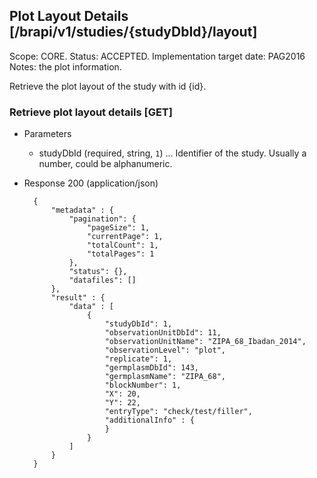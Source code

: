## Plot Layout Details [/brapi/v1/studies/{studyDbId}/layout]
Scope: CORE.
Status: ACCEPTED.
Implementation target date: PAG2016
Notes: the plot information.

Retrieve the plot layout of the study with id {id}.

### Retrieve plot layout details [GET]

+ Parameters
    + studyDbId (required, string, `1`) ... Identifier of the study. Usually a number, could be alphanumeric.

+ Response 200 (application/json)
    
        {
            "metadata" : {
                "pagination": {
                    "pageSize": 1,
                    "currentPage": 1,
                    "totalCount": 1,
                    "totalPages": 1
                },
                "status": {},
                "datafiles": []
            },
            "result" : {
                "data" : [ 
                    {
                        "studyDbId": 1,
                        "observationUnitDbId": 11,
                        "observationUnitName": "ZIPA_68_Ibadan_2014",
                        "observationLevel": "plot",
                        "replicate": 1,
                        "germplasmDbId": 143,
                        "germplasmName": "ZIPA_68",
                        "blockNumber": 1,
                        "X": 20,
                        "Y": 22,
                        "entryType": "check/test/filler",
                        "additionalInfo" : { 
                        }
                    }
                ]
            }
        }

